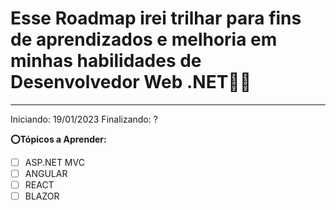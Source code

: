 # Esse Roadmap irei trilhar para fins de aprendizados e melhoria em minhas habilidades de Desenvolvedor Web .NET🧑‍💻
-------

Iniciando: 19/01/2023
Finalizando: ?  

**⭕Tópicos a Aprender:**  
- [ ] ASP.NET MVC  
- [ ] ANGULAR  
- [ ] REACT  
- [ ] BLAZOR
